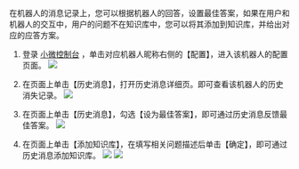 在机器人的消息记录上，您可以根据机器人的回答，设置最佳答案，如果在用户和机器人的交互中，用户的问题不在知识库中，您可以将其添加到知识库，并给出对应的应答方案。

1. 登录 [小微控制台](http://console.tce.fsphere.cn/prophet) ，单击对应机器人昵称右侧的【配置】，进入该机器人的配置页面。
![](http://imgcache.tce.fsphere.cn/image/mc.qcloudimg.com/static/img/4a8ddc476b526a9aab9efaf12c27d127/image.png)

2. 在页面上单击【历史消息】，打开历史消息详细页。即可查看该机器人的历史消失记录。
![](http://imgcache.tce.fsphere.cn/image/mc.qcloudimg.com/static/img/70781e32a849f29f7ebaccbd75c5c9eb/image.png)

3. 在页面上单击【历史消息】，勾选【设为最佳答案】，即可通过历史消息反馈最佳答案。
![](http://imgcache.tce.fsphere.cn/image/mc.qcloudimg.com/static/img/dfec35151f916b189f521e6720a1f698/image.png)

4. 在页面上单击【添加知识库】，在填写相关问题描述后单击【确定】，即可通过历史消息添加知识库。
![](http://imgcache.tce.fsphere.cn/image/mc.qcloudimg.com/static/img/c9687c4435f5c600586a09f757732498/image.png)
![](http://imgcache.tce.fsphere.cn/image/mc.qcloudimg.com/static/img/eedd2eea6f9d63bf9f52818e1f1f7664/image.png)
